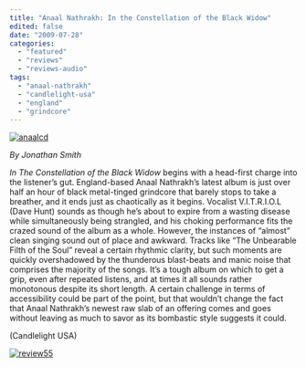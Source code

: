 ```yaml
---
title: "Anaal Nathrakh: In the Constellation of the Black Widow"
edited: false
date: "2009-07-28"
categories:
  - "featured"
  - "reviews"
  - "reviews-audio"
tags:
  - "anaal-nathrakh"
  - "candlelight-usa"
  - "england"
  - "grindcore"
---
```


[![anaalcd](http://www.hellbound.ca/wp-content/uploads/2009/07/anaalcd1-299x300.jpg "anaalcd")](http://www.hellbound.ca/wp-content/uploads/2009/07/anaalcd1.jpg)

_By Jonathan Smith_

_In The Constellation of the Black Widow_ begins with a head-first charge into the listener’s gut. England-based Anaal Nathrakh’s latest album is just over half an hour of black metal-tinged grindcore that barely stops to take a breather, and it ends just as chaotically as it begins. Vocalist V.I.T.R.I.O.L (Dave Hunt) sounds as though he’s about to expire from a wasting disease while simultaneously being strangled, and his choking performance fits the crazed sound of the album as a whole. However, the instances of “almost” clean singing sound out of place and awkward. Tracks like “The Unbearable Filth of the Soul” reveal a certain rhythmic clarity, but such moments are quickly overshadowed by the thunderous blast-beats and manic noise that comprises the majority of the songs. It’s a tough album on which to get a grip, even after repeated listens, and at times it all sounds rather monotonous despite its short length. A certain challenge in terms of accessibility could be part of the point, but that wouldn’t change the fact that Anaal Nathrakh’s newest raw slab of an offering comes and goes without leaving as much to savor as its bombastic style suggests it could.

(Candlelight USA)

[![review55](http://www.hellbound.ca/wp-content/uploads/2009/07/review55.png "review55")](http://www.hellbound.ca/wp-content/uploads/2009/07/review55.png)
